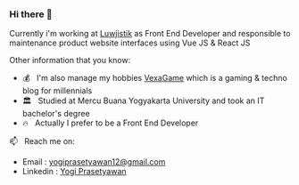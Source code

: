 ### Hi there 👋

Currently i'm working at <a href="https://luwjistik.com/">Luwjistik</a> as Front End Developer and responsible to maintenance product website interfaces using Vue JS & React JS

Other information that you know:

- 💰 &nbsp; I'm also manage my hobbies <a href="https://vexagame.com" rel="dofollow" target="_blank">VexaGame</a> which is a gaming & techno blog for millennials
- 🏛 &nbsp; Studied at Mercu Buana Yogyakarta University and took an IT bachelor's degree
- 🔥 &nbsp; Actually I prefer to be a Front End Developer

📫 &nbsp; Reach me on: 
- Email : yogiprasetyawan12@gmail.com
- Linkedin : <a href="https://www.linkedin.com/in/yogiprasetyawan/" target="_blank">Yogi Prasetyawan</a>
